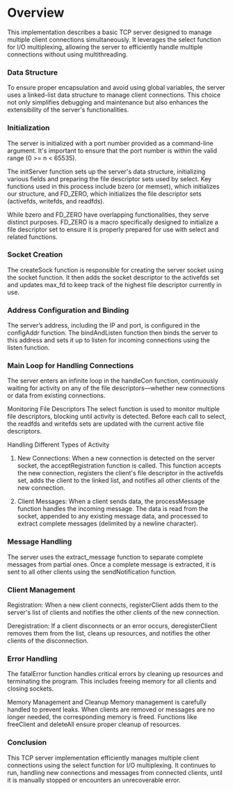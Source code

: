 # Overview

This implementation describes a basic TCP server designed to manage multiple client connections simultaneously. It leverages the select function for I/O multiplexing, allowing the server to efficiently handle multiple connections without using multithreading.

### Data Structure
To ensure proper encapsulation and avoid using global variables, the server uses a linked-list data structure to manage client connections. This choice not only simplifies debugging and maintenance but also enhances the extensibility of the server's functionalities.

### Initialization
The server is initialized with a port number provided as a command-line argument. It's important to ensure that the port number is within the valid range (0 >= n < 65535).

The initServer function sets up the server's data structure, initializing various fields and preparing the file descriptor sets used by select. Key functions used in this process include bzero (or memset), which initializes our structure, and FD_ZERO, which initializes the file descriptor sets (activefds, writefds, and readfds).

While bzero and FD_ZERO have overlapping functionalities, they serve distinct purposes. FD_ZERO is a macro specifically designed to initialize a file descriptor set to ensure it is properly prepared for use with select and related functions.

### Socket Creation
The createSock function is responsible for creating the server socket using the socket function. It then adds the socket descriptor to the activefds set and updates max_fd to keep track of the highest file descriptor currently in use.

### Address Configuration and Binding
The server’s address, including the IP and port, is configured in the configAddr function. The bindAndListen function then binds the server to this address and sets it up to listen for incoming connections using the listen function.

### Main Loop for Handling Connections
The server enters an infinite loop in the handleCon function, continuously waiting for activity on any of the file descriptors—whether new connections or data from existing connections.

Monitoring File Descriptors
The select function is used to monitor multiple file descriptors, blocking until activity is detected. Before each call to select, the readfds and writefds sets are updated with the current active file descriptors.

Handling Different Types of Activity
1. New Connections: When a new connection is detected on the server socket, the acceptRegistration function is called. This function accepts the new connection, registers the client's file descriptor in the activefds set, adds the client to the linked list, and notifies all other clients of the new connection.

2. Client Messages: When a client sends data, the processMessage function handles the incoming message. The data is read from the socket, appended to any existing message data, and processed to extract complete messages (delimited by a newline character).

### Message Handling
The server uses the extract_message function to separate complete messages from partial ones. Once a complete message is extracted, it is sent to all other clients using the sendNotification function.

### Client Management
Registration: When a new client connects, registerClient adds them to the server's list of clients and notifies the other clients of the new connection.

Deregistration: If a client disconnects or an error occurs, deregisterClient removes them from the list, cleans up resources, and notifies the other clients of the disconnection.

### Error Handling
The fatalError function handles critical errors by cleaning up resources and terminating the program. This includes freeing memory for all clients and closing sockets.

Memory Management and Cleanup
Memory management is carefully handled to prevent leaks. When clients are removed or messages are no longer needed, the corresponding memory is freed. Functions like freeClient and deleteAll ensure proper cleanup of resources.

### Conclusion
This TCP server implementation efficiently manages multiple client connections using the select function for I/O multiplexing. It continues to run, handling new connections and messages from connected clients, until it is manually stopped or encounters an unrecoverable error.
